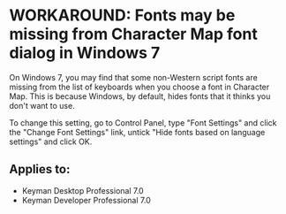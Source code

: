 # WORKAROUND: Fonts may be missing from Character Map font dialog in Windows 7

<p>On Windows 7, you may find that some non-Western script fonts are missing from the list of keyboards when you choose a font in Character Map.  This is because Windows, by default, hides fonts that it thinks you don't want to use.</p>

<p>To change this setting, go to Control Panel, type "Font Settings" and click the "Change Font Settings" link, untick "Hide fonts based on language settings" and click OK.</p>

## Applies to:
 * Keyman Desktop Professional 7.0
 * Keyman Developer Professional 7.0
